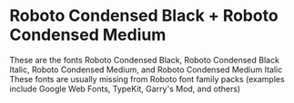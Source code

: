# Roboto Condensed Black + Roboto Condensed Medium

These are the fonts Roboto Condensed Black, Roboto Condensed Black Italic, Roboto Condensed Medium, and Roboto Condensed Medium Italic
These fonts are usually missing from Roboto font family packs (examples include Google Web Fonts, TypeKit, Garry's Mod, and others)